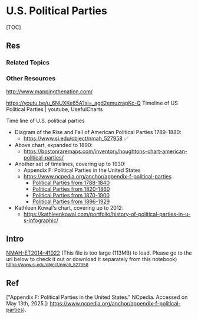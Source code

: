 # U.S. Political Parties

[TOC]



## Res
### Related Topics


### Other Resources
http://www.mappingthenation.com/

https://youtu.be/u_6NUXKe65A?si=_agd2emuzrapKc-Q
Timeline of US Political Parties | youtube, UsefulCharts

Time line of U.S. political parties
- Diagram of the Rise and Fall of American Political Parties 1789-1880:
	- https://www.si.edu/object/nmah_527958 ✅
- Above chart, expanded to 1890:
	- https://bostonraremaps.com/inventory/houghtons-chart-american-political-parties/
- Another set of timelines, covering up to 1930:
	- Appendix F: Political Parties in the United States
	- https://www.ncpedia.org/anchor/appendix-f-political-parties
		- [Political Parties from 1788-1840](https://www.ncpedia.org/anchor/1788-1840)
		- [Political Parties from 1820-1860](https://www.ncpedia.org/anchor/1820-1860)
		- [Political Parties from 1870-1900](https://www.ncpedia.org/anchor/parties-1870-1900)
		- [Political Parties from 1896-1929](https://www.ncpedia.org/anchor/1896-1929)
- Kathleen Kowal's chart, covering up to 2012:
	- https://kathleenkowal.com/portfolio/history-of-political-parties-in-u-s-infographic/



## Intro
[NMAH-ET2014-41022](../../../../../../../../Assets/Illustrations/U.S./NMAH-ET2014-41022.jpg) (This file is too large (113MB) to load. Please go to the url below to check it out or download it separately from this notebook)
<small><a> https://www.si.edu/object/nmah_527958</a></small>



## Ref
[Presidential Elections and the American Political System |  U.S. Embassy & Consulate in the Kingdom of Denmark]: https://dk.usembassy.gov/usa-i-skolen/presidential-elections-and-the-american-political-system/

[Political parties in the United States | wikipedia]: https://en.wikipedia.org/wiki/Political_parties_in_the_United_States
[List of political parties in the United States | wikipedia]: https://en.wikipedia.org/wiki/List_of_political_parties_in_the_United_States

["Appendix F: Political Parties in the United States." NCpedia. Accessed on May 13th, 2025.]: https://www.ncpedia.org/anchor/appendix-f-political-parties).

[同样都是美国党派，民主党和共和党之间有什么区别？ - 历史看兴衰的文章 - 知乎]: https://zhuanlan.zhihu.com/p/495451871
